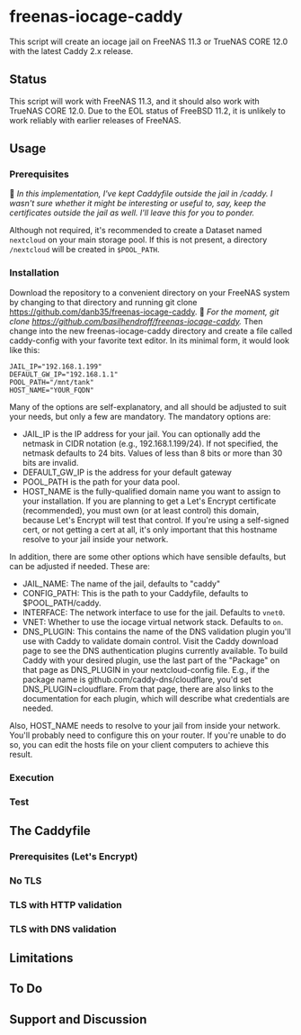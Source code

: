 # freenas-iocage-caddy
This script will create an iocage jail on FreeNAS 11.3 or TrueNAS CORE 12.0 with the latest Caddy 2.x release.

## Status
This script will work with FreeNAS 11.3, and it should also work with TrueNAS CORE 12.0. Due to the EOL status of FreeBSD 11.2, it is unlikely to work reliably with earlier releases of FreeNAS.

## Usage

### Prerequisites

:pushpin: *In this implementation, I've kept Caddyfile outside the jail in /caddy. I wasn't sure whether it might be interesting or useful to, say, keep the certificates outside the jail as well. I'll leave this for you to ponder.*

Although not required, it's recommended to create a Dataset named `nextcloud` on your main storage pool. If this is not present, a directory `/nextcloud` will be created in `$POOL_PATH`.

### Installation

Download the repository to a convenient directory on your FreeNAS system by changing to that directory and running git clone https://github.com/danb35/freenas-iocage-caddy. :pushpin: *For the moment, git clone https://github.com/basilhendroff/freenas-iocage-caddy.* Then change into the new freenas-iocage-caddy directory and create a file called caddy-config with your favorite text editor. In its minimal form, it would look like this:

```
JAIL_IP="192.168.1.199"
DEFAULT_GW_IP="192.168.1.1"
POOL_PATH="/mnt/tank"
HOST_NAME="YOUR_FQDN"
```

Many of the options are self-explanatory, and all should be adjusted to suit your needs, but only a few are mandatory. The mandatory options are:

- JAIL_IP is the IP address for your jail. You can optionally add the netmask in CIDR notation (e.g., 192.168.1.199/24). If not specified, the netmask defaults to 24 bits. Values of less than 8 bits or more than 30 bits are invalid.
- DEFAULT_GW_IP is the address for your default gateway
- POOL_PATH is the path for your data pool.
- HOST_NAME is the fully-qualified domain name you want to assign to your installation. If you are planning to get a Let's Encrypt certificate (recommended), you must own (or at least control) this domain, because Let's Encrypt will test that control. If you're using a self-signed cert, or not getting a cert at all, it's only important that this hostname resolve to your jail inside your network.

In addition, there are some other options which have sensible defaults, but can be adjusted if needed. These are:

- JAIL_NAME: The name of the jail, defaults to "caddy"
- CONFIG_PATH: This is the path to your Caddyfile, defaults to $POOL_PATH/caddy.
- INTERFACE: The network interface to use for the jail. Defaults to `vnet0`.
- VNET: Whether to use the iocage virtual network stack. Defaults to `on`.
- DNS_PLUGIN: This contains the name of the DNS validation plugin you'll use with Caddy to validate domain control. Visit the Caddy download page to see the DNS authentication plugins currently available. To build Caddy with your desired plugin, use the last part of the "Package" on that page as DNS_PLUGIN in your nextcloud-config file. E.g., if the package name is github.com/caddy-dns/cloudflare, you'd set DNS_PLUGIN=cloudflare. From that page, there are also links to the documentation for each plugin, which will describe what credentials are needed.

Also, HOST_NAME needs to resolve to your jail from inside your network. You'll probably need to configure this on your router. If you're unable to do so, you can edit the hosts file on your client computers to achieve this result.

### Execution



### Test

## The Caddyfile

### Prerequisites (Let's Encrypt)

### No TLS

### TLS with HTTP validation

### TLS with DNS validation

## Limitations

## To Do

## Support and Discussion

